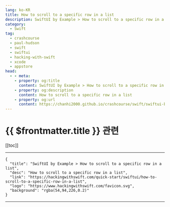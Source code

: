 ```yaml
---
lang: ko-KR
title: How to scroll to a specific row in a list
description: SwiftUI by Example > How to scroll to a specific row in a list
category:
  - Swift
tag: 
  - crashcourse
  - paul-hudson
  - swift
  - swiftui
  - hacking-with-swift
  - xcode
  - appstore
head:
  - - meta:
    - property: og:title
      content: SwiftUI by Example > How to scroll to a specific row in a list
    - property: og:description
      content: How to scroll to a specific row in a list
    - property: og:url
      content: https://chanhi2000.github.io/crashcourse/swift/swiftui-by-example/10-lists/how-to-scroll-to-a-specific-row-in-a-list.html
---
```


# {{ $frontmatter.title }} 관련

[[toc]]

---

```component VPCard
{
  "title": "SwiftUI by Example > How to scroll to a specific row in a list",
  "desc": "How to scroll to a specific row in a list",
  "link": "https://hackingwithswift.com/quick-start/swiftui/how-to-scroll-to-a-specific-row-in-a-list",
  "logo": "https://www.hackingwithswift.com/favicon.svg",
  "background": "rgba(54,94,226,0.2)"
}
```

---

<TagLinks />